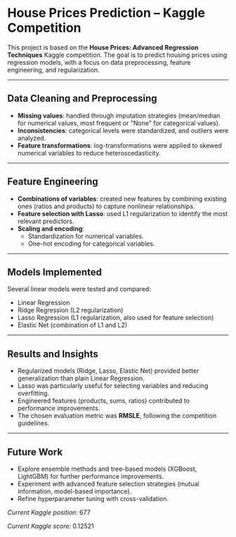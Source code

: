 # House Prices Prediction – Kaggle Competition  

This project is based on the **House Prices: Advanced Regression Techniques** Kaggle competition. The goal is to predict housing prices using regression models, with a focus on data preprocessing, feature engineering, and regularization.  

---

## Data Cleaning and Preprocessing  
- **Missing values**: handled through imputation strategies (mean/median for numerical values, most frequent or "None" for categorical values).  
- **Inconsistencies**: categorical levels were standardized, and outliers were analyzed.  
- **Feature transformations**: log-transformations were applied to skewed numerical variables to reduce heteroscedasticity.  

---

## Feature Engineering  
- **Combinations of variables**: created new features by combining existing ones (ratios and products) to capture nonlinear relationships.  
- **Feature selection with Lasso**: used L1 regularization to identify the most relevant predictors. 
- **Scaling and encoding**:  
  - Standardization for numerical variables.  
  - One-hot encoding for categorical variables.  

---

## Models Implemented  
Several linear models were tested and compared:  
- Linear Regression  
- Ridge Regression (L2 regularization)  
- Lasso Regression (L1 regularization, also used for feature selection)  
- Elastic Net (combination of L1 and L2)  

---

## Results and Insights  
- Regularized models (Ridge, Lasso, Elastic Net) provided better generalization than plain Linear Regression.  
- Lasso was particularly useful for selecting variables and reducing overfitting.  
- Engineered features (products, sums, ratios) contributed to performance improvements.  
- The chosen evaluation metric was **RMSLE**, following the competition guidelines.  

---

## Future Work  
- Explore ensemble methods and tree-based models (XGBoost, LightGBM) for further performance improvements.  
- Experiment with advanced feature selection strategies (mutual information, model-based importance).  
- Refine hyperparameter tuning with cross-validation.  


*Current Kaggle position*: 677

*Current Kaggle score*: 0.12521
